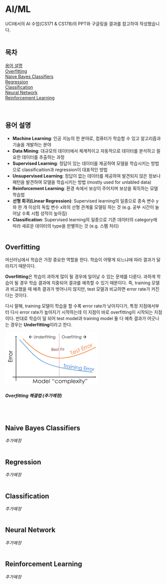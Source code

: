 # AI/ML
UCI에서의 AI 수업(CS171 & CS178)의 PPT와 구글링을 결과를 참고하여 작성했습니다.
</br><br>
## 목차
[용어 설명](#용어-설명)<br>
[Overfitting](#Overfitting)<br>
[Naive Bayes Classifiers](#Naive-Bayes-Classifiers)<br>
[Regression](#Regression)<br>
[Classification](#Classification)<br>
[Neural Network](#Neural-Network)<br>
[Reinforcement Learning](#Reinforcement-Learning)<br>
</br><br>

## 용어 설명
* **Machine Learning**: 인공 지능의 한 분야로, 컴퓨터가 학습할 수 있고 알고리즘과 기술을 개발하는 분야
* **Data Mining**: 대규모의 데이터에서 체계적이고 자동적으로 데이터를 분석하고 필요한 데이터를 추출하는 과정
* **Supervised Learning**: 정답이 있는 데이터를 제공하여 모델을 학습시키는 방법으로 classificaition과  regression이 대표적인 방법
* **Unsupervised Learning**: 정답이 없는 데이터를 제공하여 발견되지 않은 정보나 패턴을 발견하여 모델을 학습시키는 방법 (mostly used for unlabled data)
* **Reinforcement Learning**: 환경 속에서 보상이 주어지며 보상을 획득하는 모델 학습법
* **선형 회귀(Linear Regression)**: Supervised learning의 일종으로 종속 변수 y와 한 개 이상의 독립 변수 x와의 선형 관계를 모델링 하는 것 (e.g. 공부 시간이 늘어날 수록 시험 성적이 높아짐)
* **Classification**: Supervised learning의 일종으로 기존 데이터의 category에 따라 새로운 데이터의 type을 판별하는 것 (e.g. 스팸 처리)
</br><br>

## Overfitting
머신러닝에서 학습은 가장 중요한 역할을 한다. 학습이 어떻게 되느냐에 따라 결과가 달라지기 때문이다.

**Overfitting**은 학습이 과하게 많이 될 경우에 일어날 수 있는 문제를 다룬다. 과하게 학습이 될 경우 학습 결과에 치중되어 결과를 예측할 수 있기 때문이다. 즉, training 모델과 비교했을 때 예측 결과가 벗어나지 않지만, test 모델과 비교하면 error rate가 커진다는 것이다.

다시 말해, training 모델이 학습을 할 수록 error rate가 낮아지다가, 특정 지점에서부터 다시 error rate가 높아지기 시작하는데 이 지점이 바로 overfitting이 시작되는 지점이다. 반대로 학습이 덜 되어 test model과 training model 둘 다 예측 결과가 어긋나는 경우는 **Underfitting**이라고 한다.

![Overfitting Graph](../img/overfitting_graph.png)

#### *Overfitting 해결법 (추가예정)*
</br><br>

## Naive Bayes Classifiers
*추가예정*
</br><br>

## Regression
*추가예정*
</br><br>

## Classification
*추가예정*
</br><br>

## Neural Network
*추가예정*
</br><br>

## Reinforcement Learning
*추가예정*
